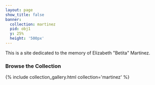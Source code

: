 ```yaml
---
layout: page
show_title: false
banner:
  collection: martinez
  pid: obj1
  y: 25%
  height: '500px'
---
```


This is a site dedicated to the memory of Elizabeth "Betita" Martínez.

### Browse the Collection

{% include collection_gallery.html collection='martinez' %}
